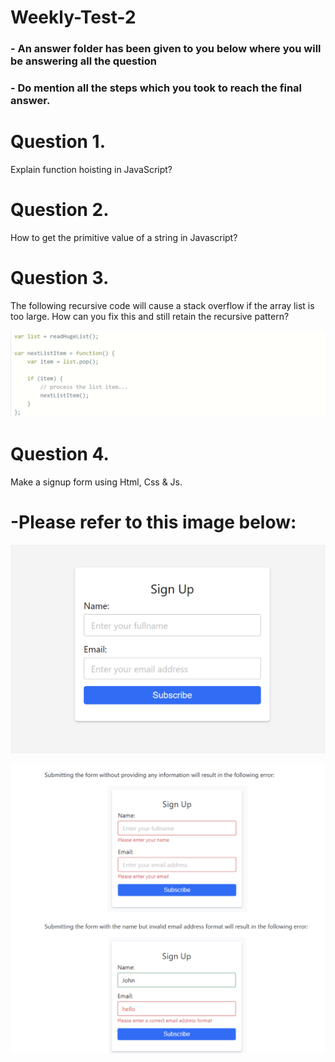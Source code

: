 # Weekly-Test-2

### - An answer folder has been given to you below where you will be answering all the question
### - Do mention all the steps which you took to reach the final answer.

# Question 1.
Explain function hoisting in JavaScript?
 

# Question 2. 
How to get the primitive value of a string in Javascript?


# Question 3.
The following recursive code will cause a stack overflow if the array list is too large. How can you fix this and still retain the recursive pattern?

![alt text](../Images/output1.png)


# Question 4.
Make a signup form using Html, Css & Js.
# -Please refer to this image below:

![alt text](../Images/js-test-form.png)

![alt text](../Images/js-test-formafter.png)


